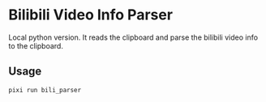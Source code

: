 # Bilibili Video Info Parser

Local python version. It reads the clipboard and parse the bilibili video info to the clipboard.

## Usage

```bash
pixi run bili_parser
```
